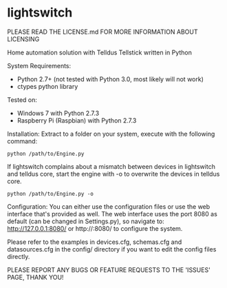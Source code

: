 lightswitch
==================================================================

PLEASE READ THE LICENSE.md FOR MORE INFORMATION ABOUT LICENSING

Home automation solution with Telldus Tellstick written in Python

System Requirements:
 - Python 2.7+ (not tested with Python 3.0, most likely will not work)
 - ctypes python library

Tested on:
 - Windows 7 with Python 2.7.3
 - Raspberry Pi (Raspbian) with Python 2.7.3

Installation:
 Extract to a folder on your system, execute with the following command:

 	python /path/to/Engine.py

 If lightswitch complains about a mismatch between devices in lightswitch and telldus core,
 start the engine with -o to overwrite the devices in telldus core.

 	python /path/to/Engine.py -o

 Configuration:
  You can either use the configuration files or use the web interface that's provided as well.
  The web interface uses the port 8080 as default (can be changed in Settings.py), so navigate to:
  http://127.0.0.1:8080/ or http://<device IP>:8080/ to configure the system.

  Please refer to the examples in devices.cfg, schemas.cfg and datasources.cfg
  in the config/ directory if you want to edit the config files directly.


 PLEASE REPORT ANY BUGS OR FEATURE REQUESTS TO THE 'ISSUES' PAGE, THANK YOU!